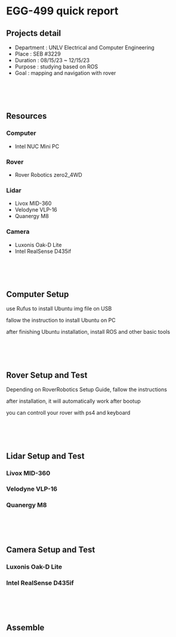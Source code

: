 # EGG-499 quick report
## Projects detail
* Department : UNLV Electrical and Computer Engineering  
* Place : SEB #3229  
* Duration : 08/15/23 ~ 12/15/23  
* Purpose : studying based on ROS  
* Goal : mapping and navigation with rover  

<br/><br/><br/>

## Resources
### Computer
* Intel NUC Mini PC

### Rover
* Rover Robotics zero2_4WD

### Lidar
* Livox MID-360
* Velodyne VLP-16
* Quanergy M8

### Camera
* Luxonis Oak-D Lite 
* Intel RealSense D435if

<br/><br/><br/>

## Computer Setup
use Rufus to install Ubuntu img file on USB  

fallow the instruction to install Ubuntu on PC  

after finishing Ubuntu installation, install ROS and other basic tools  

<br/><br/><br/>

## Rover Setup and Test
Depending on RoverRobotics Setup Guide, fallow the instructions  

after installation, it will automatically work after bootup  

you can controll your rover with ps4 and keyboard  

<br/><br/><br/>

## Lidar Setup and Test
### Livox MID-360

### Velodyne VLP-16

### Quanergy M8

<br/><br/><br/>

## Camera Setup and Test
### Luxonis Oak-D Lite

### Intel RealSense D435if

<br/><br/><br/>

## Assemble

<br/><br/><br/>









